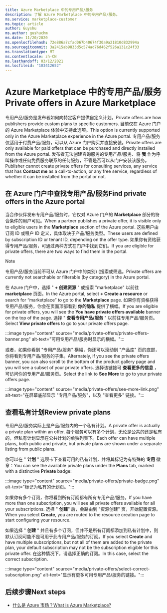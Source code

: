 ```yaml
---
title: Azure Marketplace 中的专用产品/服务
description: 了解 Azure Marketplace 中的专用产品/服务。
ms.service: marketplace-customer
ms.topic: article
author: Guyshu
ms.author: gushuchm
ms.date: 11/20/2020
ms.openlocfilehash: 72e886a7cfad067b40674f30a9a21810d832994a
ms.sourcegitcommit: 3a2415ab9833d5c574ad76d462f526a131c24f33
ms.translationtype: MT
ms.contentlocale: zh-CN
ms.lasthandoff: 03/12/2021
ms.locfileid: "103412652"
---
```

# <a name="private-offers-in-azure-marketplace"></a><span data-ttu-id="3b6e2-103">Azure Marketplace 中的专用产品/服务</span><span class="sxs-lookup"><span data-stu-id="3b6e2-103">Private offers in Azure Marketplace</span></span>

<span data-ttu-id="3b6e2-104">专用产品/服务是发布者如何向特定客户提供自定义计划。</span><span class="sxs-lookup"><span data-stu-id="3b6e2-104">Private offers are how publishers provide custom plans to specific customers.</span></span> <span data-ttu-id="3b6e2-105">目前仅在 Azure 门户的 Azure Marketplace 体验中支持此选项。</span><span class="sxs-lookup"><span data-stu-id="3b6e2-105">This option is currently supported only in the Azure Marketplace experience in the Azure portal.</span></span> <span data-ttu-id="3b6e2-106">专用产品/服务仅适用于付费产品/服务，可以从 Azure 门户购买并直接安装。</span><span class="sxs-lookup"><span data-stu-id="3b6e2-106">Private offers are only available for paid offers that can be purchased and directly installed from the Azure portal.</span></span> <span data-ttu-id="3b6e2-107">发布者无法创建咨询服务的专用产品/服务、将 **我** 作为呼叫操作或任何免费服务联系的任何服务，不管是否可以从门户安装该服务。</span><span class="sxs-lookup"><span data-stu-id="3b6e2-107">Publisher cannot create private offers for consulting services, any service that has **Contact me** as a call-to-action, or any free service, regardless of whether it can be installed from the portal or not.</span></span>

## <a name="find-private-offers-in-the-azure-portal"></a><span data-ttu-id="3b6e2-108">在 Azure 门户中查找专用产品/服务</span><span class="sxs-lookup"><span data-stu-id="3b6e2-108">Find private offers in the Azure portal</span></span>

<span data-ttu-id="3b6e2-109">当合作伙伴发布专用产品/服务时，它仅对 Azure 门户的 **Marketplace** 部分的符合条件的用户可见。</span><span class="sxs-lookup"><span data-stu-id="3b6e2-109">When a partner publishes a private offer, it is visible only to eligible users in the **Marketplace** section of the Azure portal.</span></span> <span data-ttu-id="3b6e2-110">这些用户由订阅 ID 或租户 ID 定义，具体取决于产品/服务类型。</span><span class="sxs-lookup"><span data-stu-id="3b6e2-110">These users are defined by subscription ID or tenant ID, depending on the offer type.</span></span> <span data-ttu-id="3b6e2-111">如果你有资格获得专用产品/服务，可通过两种方式在门户中找到它们。</span><span class="sxs-lookup"><span data-stu-id="3b6e2-111">If you are eligible for  private offers, there are two ways to find them in the portal.</span></span>

> [!NOTE]
> <span data-ttu-id="3b6e2-112">专用产品/服务当前不可从 Azure 门户中的类别)  (搜索或筛选。</span><span class="sxs-lookup"><span data-stu-id="3b6e2-112">Private offers are currently not searchable or filterable (by category) in the Azure portal.</span></span>

<span data-ttu-id="3b6e2-113">在 Azure 门户中，选择 " **+ 创建资源** " 或搜索 "marketplace" 以前往 **marketplace** 页面。</span><span class="sxs-lookup"><span data-stu-id="3b6e2-113">In the Azure portal, select **+ Create a resource** or search for “marketplace” to go to the **Marketplace** page.</span></span> <span data-ttu-id="3b6e2-114">如果你有资格获得专用产品/服务，你会在页面顶部看到 **你的隐私** 提供了横幅。</span><span class="sxs-lookup"><span data-stu-id="3b6e2-114">If you are eligible for private offers, you will see the **You have private offers available** banner on the top of the page.</span></span> <span data-ttu-id="3b6e2-115">选择 " **查看专用产品/服务** " 以前往专用产品/服务页。</span><span class="sxs-lookup"><span data-stu-id="3b6e2-115">Select **View private offers** to go to your private offers page.</span></span>

:::image type="content" source="media/private-offers/private-offers-banner.png" alt-text="可用专用产品/服务时显示的横幅。":::

<span data-ttu-id="3b6e2-117">或者，如果你看到 "专用产品/服务" 横幅，你还可以滚动到 "产品库" 页的底部，你将看到专用产品/服务的子集。</span><span class="sxs-lookup"><span data-stu-id="3b6e2-117">Alternately, if you see the private offers banner, you can also scroll to the bottom of the product gallery page and you will see a subset of your private offers.</span></span> <span data-ttu-id="3b6e2-118">选择该链接可 **查看更多的信息** ，可访问你的专用产品/服务页。</span><span class="sxs-lookup"><span data-stu-id="3b6e2-118">Select the link to **See More** to go to your private offers page.</span></span>

:::image type="content" source="media/private-offers/see-more-link.png" alt-text="在屏幕底部显示 &quot;专用产品/服务&quot;，以及 &quot;查看更多&quot; 链接。":::

## <a name="review-private-plans"></a><span data-ttu-id="3b6e2-120">查看私有计划</span><span class="sxs-lookup"><span data-stu-id="3b6e2-120">Review private plans</span></span>

<span data-ttu-id="3b6e2-121">专用产品/服务实际上是产品/服务内的一个私有计划。</span><span class="sxs-lookup"><span data-stu-id="3b6e2-121">A private offer is actually a private plan within an offer.</span></span> <span data-ttu-id="3b6e2-122">每个服务可以有多个计划，无论是公共的还是私有的，但私有计划显示在公共计划的单独列表下。</span><span class="sxs-lookup"><span data-stu-id="3b6e2-122">Each offer can have multiple plans, both public and private, but private plans are shown under a separate listing from public plans.</span></span>

<span data-ttu-id="3b6e2-123">你可以在 " **计划** " 选项卡下查看可用的私有计划，并将其标记为有特殊的 **专用** 徽章：</span><span class="sxs-lookup"><span data-stu-id="3b6e2-123">You can see the available private plans under the **Plans** tab, marked with a distinctive **Private** badge:</span></span>

:::image type="content" source="media/private-offers/private-badge.png" alt-text="标记为私有的计划页。":::

<span data-ttu-id="3b6e2-125">如果你有多个订阅，你将看到所有订阅都有所有专用产品/服务。</span><span class="sxs-lookup"><span data-stu-id="3b6e2-125">If you have more than one subscription, you will see all private offers available for all your subscriptions.</span></span> <span data-ttu-id="3b6e2-126">选择 " **创建**" 后，会路由到 "资源创建" 页，开始配置资源。</span><span class="sxs-lookup"><span data-stu-id="3b6e2-126">When you select **Create**, you are routed to the resource creation page to start configuring your resource.</span></span>

<span data-ttu-id="3b6e2-127">如果选择 " **创建** " 并且有多个订阅，但并不是所有订阅都添加到私有计划中，则默认订阅可能不是可用于此专用产品/服务的订阅。</span><span class="sxs-lookup"><span data-stu-id="3b6e2-127">If you select **Create** and have multiple subscriptions, but not all of them are added to the private plan, your default subscription may not be the subscription eligible for this private offer.</span></span> <span data-ttu-id="3b6e2-128">在这种情况下，请选择正确的订阅。</span><span class="sxs-lookup"><span data-stu-id="3b6e2-128">In this case, select the correct subscription.</span></span>

:::image type="content" source="media/private-offers/select-correct-subscription.png" alt-text="显示有更多可用专用产品/服务的链接。":::

## <a name="next-steps"></a><span data-ttu-id="3b6e2-130">后续步骤</span><span class="sxs-lookup"><span data-stu-id="3b6e2-130">Next steps</span></span>

- [<span data-ttu-id="3b6e2-131">什么是 Azure 市场？</span><span class="sxs-lookup"><span data-stu-id="3b6e2-131">What is Azure Marketplace?</span></span>](azure-marketplace-overview.md)
